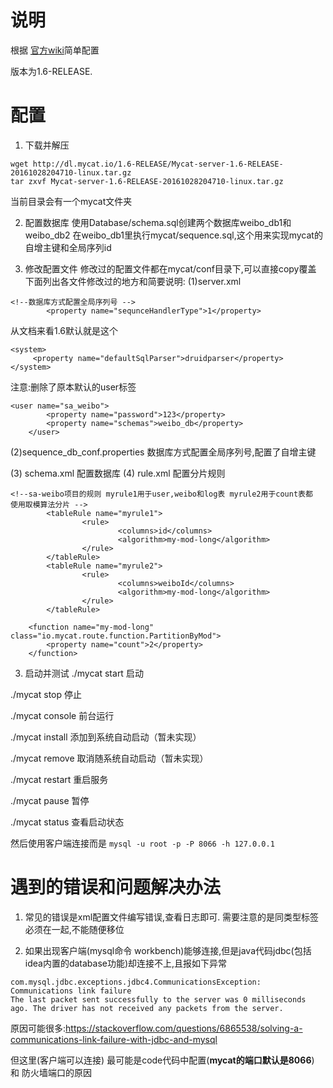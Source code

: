 # 说明
根据  [官方wiki](https://github.com/MyCATApache/Mycat-Server/wiki)简单配置

版本为1.6-RELEASE.

# 配置

1. 下载并解压
```
wget http://dl.mycat.io/1.6-RELEASE/Mycat-server-1.6-RELEASE-20161028204710-linux.tar.gz
tar zxvf Mycat-server-1.6-RELEASE-20161028204710-linux.tar.gz
```
当前目录会有一个mycat文件夹

2. 配置数据库
使用Database/schema.sql创建两个数据库weibo_db1和weibo_db2
在weibo_db1里执行mycat/sequence.sql,这个用来实现mycat的自增主键和全局序列id

3. 修改配置文件
修改过的配置文件都在mycat/conf目录下,可以直接copy覆盖
下面列出各文件修改过的地方和简要说明:
(1)server.xml 
```
<!--数据库方式配置全局序列号 -->
		<property name="sequnceHandlerType">1</property>
```
从文档来看1.6默认就是这个
```
<system>
	 <property name="defaultSqlParser">druidparser</property>
</system>
```
注意:删除了原本默认的user标签
```
<user name="sa_weibo">
		<property name="password">123</property>
		<property name="schemas">weibo_db</property>
	</user>
```

(2)sequence_db_conf.properties
数据库方式配置全局序列号,配置了自增主键

(3) schema.xml
配置数据库
(4) rule.xml
配置分片规则
```
<!--sa-weibo项目的规则 myrule1用于user,weibo和log表 myrule2用于count表都
使用取模算法分片 -->
        <tableRule name="myrule1">
                <rule>
                        <columns>id</columns>
                        <algorithm>my-mod-long</algorithm>
                </rule>
        </tableRule>
        <tableRule name="myrule2">
                <rule>
                        <columns>weiboId</columns>
                        <algorithm>my-mod-long</algorithm>
                </rule>
        </tableRule>
```
```
	<function name="my-mod-long" class="io.mycat.route.function.PartitionByMod">
		<property name="count">2</property>
	</function>
```

3. 启动并测试
./mycat start 启动

./mycat stop 停止

./mycat console 前台运行

./mycat install 添加到系统自动启动（暂未实现）

./mycat remove 取消随系统自动启动（暂未实现）

./mycat restart 重启服务

./mycat pause 暂停

./mycat status 查看启动状态

然后使用客户端连接而是
`mysql -u root -p -P 8066 -h 127.0.0.1`


# 遇到的错误和问题解决办法

1. 常见的错误是xml配置文件编写错误,查看日志即可.
 需要注意的是同类型标签必须在一起,不能随便移位
 
2. 如果出现客户端(mysql命令 workbench)能够连接,但是java代码jdbc(包括idea内置的database功能)却连接不上,且报如下异常
```
com.mysql.jdbc.exceptions.jdbc4.CommunicationsException: Communications link failure
The last packet sent successfully to the server was 0 milliseconds ago. The driver has not received any packets from the server.
```
原因可能很多:https://stackoverflow.com/questions/6865538/solving-a-communications-link-failure-with-jdbc-and-mysql

但这里(客户端可以连接) 最可能是code代码中配置(__mycat的端口默认是8066__) 和 防火墙端口的原因

